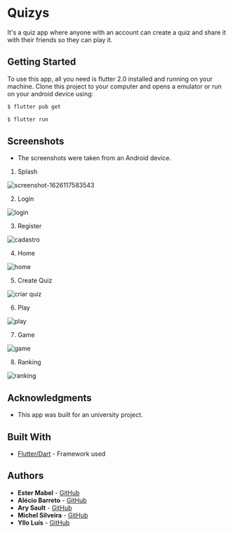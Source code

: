 
# Quizys

It's a quiz app where anyone with an account can create a quiz and share it with their friends so they can play it.


## Getting Started

To use this app, all you need is flutter 2.0 installed and running on your machine. Clone this project to your computer and opens a emulator or run on your android device using: 

```sh
$ flutter pub get
```
```sh
$ flutter run
```

## Screenshots

* The screenshots were taken from an Android device.

1. Splash

![screenshot-1626117583543](https://user-images.githubusercontent.com/51540772/125344786-16799680-e32e-11eb-888e-703a200000d8.png)

2. Login

![login](https://user-images.githubusercontent.com/51540772/125344778-15486980-e32e-11eb-9ff0-8ca9a8757a9b.png)

3. Register

![cadastro](https://user-images.githubusercontent.com/51540772/125344760-1083b580-e32e-11eb-981d-1daa44944435.png)

4. Home

![home](https://user-images.githubusercontent.com/51540772/125344777-14afd300-e32e-11eb-98c8-391d6983b530.png)

5. Create Quiz

![criar quiz](https://user-images.githubusercontent.com/51540772/125344766-11b4e280-e32e-11eb-9856-555c73bf34e8.png)

6. Play

![play](https://user-images.githubusercontent.com/51540772/125344780-15e10000-e32e-11eb-9be7-3e966176982e.png)

7. Game

![game](https://user-images.githubusercontent.com/51540772/125344776-14173c80-e32e-11eb-9b34-fc1a88eba0df.png)

8. Ranking

![ranking](https://user-images.githubusercontent.com/51540772/125344782-16799680-e32e-11eb-9f3a-01749158d237.png)


## Acknowledgments

* This app was built for an university project.


## Built With

* [Flutter/Dart](https://flutter.dev) - Framework used


## Authors

* **Ester Mabel** - [GitHub](https://github.com/estermabel)
* **Alécio Barreto** - [GitHub](https://github.com/barretoalecio)
* **Ary Sault** - [GitHub](https://github.com/arysault)
* **Michel Silveira** - [GitHub](https://github.com/Emberdot)
* **Yllo Luís** - [GitHub](https://github.com/NETfellow)

